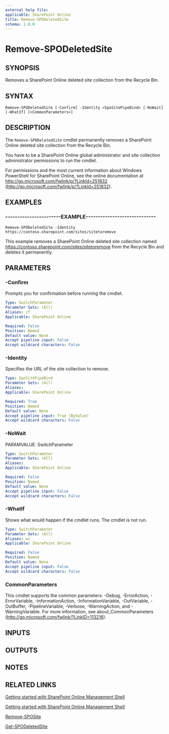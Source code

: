 ```yaml
---
external help file: 
applicable: SharePoint Online
title: Remove-SPODeletedSite
schema: 2.0.0
---
```


# Remove-SPODeletedSite

## SYNOPSIS
Removes a SharePoint Online deleted site collection from the Recycle Bin.


## SYNTAX

```
Remove-SPODeletedSite [-Confirm] -Identity <SpoSitePipeBind> [-NoWait] [-WhatIf] [<CommonParameters>]
```

## DESCRIPTION
The `Remove-SPODeletedSite` cmdlet permanently removes a SharePoint Online deleted site collection from the Recycle Bin.

You have to be a SharePoint Online global administrator and site collection administrator permissions to run the cmdlet.

For permissions and the most current information about Windows PowerShell for SharePoint Online, see the online documentation at http://go.microsoft.com/fwlink/p/?LinkId=251832 (http://go.microsoft.com/fwlink/p/?LinkId=251832).


## EXAMPLES

### -----------------------EXAMPLE-----------------------------
```
Remove-SPODeletedSite -Identity https://contoso.sharepoint.com/sites/sitetoremove
```
This example removes a SharePoint Online deleted site collection named https://contoso.sharepoint.com/sites/sitetoremove from the Recycle Bin and deletes it permanently.


## PARAMETERS

### -Confirm
Prompts you for confirmation before running the cmdlet.

```yaml
Type: SwitchParameter
Parameter Sets: (All)
Aliases: cf
Applicable: SharePoint Online

Required: False
Position: Named
Default value: None
Accept pipeline input: False
Accept wildcard characters: False
```

### -Identity
Specifies the URL of the site collection to remove.

```yaml
Type: SpoSitePipeBind
Parameter Sets: (All)
Aliases: 
Applicable: SharePoint Online

Required: True
Position: Named
Default value: None
Accept pipeline input: True (ByValue)
Accept wildcard characters: False
```

### -NoWait
PARAMVALUE: SwitchParameter

```yaml
Type: SwitchParameter
Parameter Sets: (All)
Aliases: 
Applicable: SharePoint Online

Required: False
Position: Named
Default value: None
Accept pipeline input: False
Accept wildcard characters: False
```

### -WhatIf
Shows what would happen if the cmdlet runs.
The cmdlet is not run.

```yaml
Type: SwitchParameter
Parameter Sets: (All)
Aliases: wi
Applicable: SharePoint Online

Required: False
Position: Named
Default value: None
Accept pipeline input: False
Accept wildcard characters: False
```

### CommonParameters
This cmdlet supports the common parameters: -Debug, -ErrorAction, -ErrorVariable, -InformationAction, -InformationVariable, -OutVariable, -OutBuffer, -PipelineVariable, -Verbose, -WarningAction, and -WarningVariable. For more information, see about_CommonParameters (http://go.microsoft.com/fwlink/?LinkID=113216).

## INPUTS

## OUTPUTS

## NOTES

## RELATED LINKS

 [Getting started with SharePoint Online Management Shell](https://docs.microsoft.com/en-us/powershell/sharepoint/sharepoint-online/connect-sharepoint-online?view=sharepoint-ps)

 [Getting started with SharePoint Online Management Shell](https://docs.microsoft.com/en-us/powershell/sharepoint/sharepoint-online/connect-sharepoint-online?view=sharepoint-ps)

[Remove-SPOSite](Remove-SPOSite.md)

[Get-SPODeletedSite](Get-SPODeletedSite.md)
